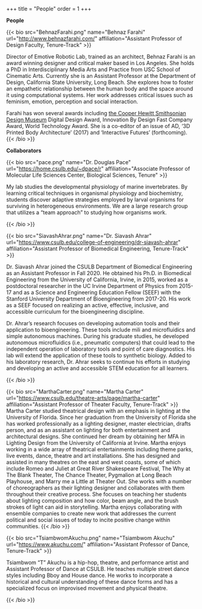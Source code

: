 +++
title = "People"
order = 1
+++



**People**

{{< bio src="BehnazFarahi.png" name="Behnaz Farahi" url="http://www.behnazfarahi.com/" affiliation="Assistant Professor of Design Faculty, Tenure-Track" >}}

Director of Emotive Robotic Lab, trained as an architect, Behnaz Farahi is an award winning designer and critical maker based in Los Angeles. She holds a PhD in Interdisciplinary Media Arts and Practice from USC School of Cinematic Arts. Currently she is an Assistant Professor at the Department of Design, California State University, Long Beach. She explores how to foster an empathetic relationship between the human body and the space around it using computational systems. Her work addresses critical issues such as feminism, emotion, perception and social interaction. 

Farahi has won several awards including [the Cooper Hewitt Smithsonian Design Museum](https://www.cooperhewitt.org/national-design-awards/2021-national-design-awards-winners/#meet-the-winners) Digital Design Award, Innovation By Design Fast Company Award, World Technology Award. She is a co-editor of an issue of AD, ‘3D Printed Body Architecture’ (2017) and ‘Interactive Futures’ (forthcoming).
{{< /bio >}}


**Collaborators**



{{< bio src="pace.png" name="Dr. Douglas Pace" url="https://home.csulb.edu/~dpace/r" affiliation="Associate Professor of Molecular Life Sciences Center, Biological Sciences, Tenure" >}}

My lab studies the developmental physiology of marine invertebrates. By learning critical techniques in organismal physiology and biochemistry, students discover adaptive strategies employed by larval organisms for surviving in heterogeneous environments. We are a large research group that utilizes a “team approach” to studying how organisms work.

{{< /bio >}}

{{< bio src="SiavashAhrar.png" name="Dr. Siavash Ahrar" url="https://www.csulb.edu/college-of-engineering/dr-siavash-ahrar" affiliation="Assistant Professor of Biomedical Engineering,   Tenure-Track" >}}

Dr. Siavash Ahrar joined the CSULB Department of Biomedical Engineering as an Assistant Professor in Fall 2020. He obtained his Ph.D. in Biomedical Engineering from the University of California, Irvine, in 2015, worked as a postdoctoral researcher in the UC Irvine Department of Physics from 2015-17 and as a Science and Engineering Education Fellow (SEEF) with the Stanford University Department of Bioengineering from 2017-20. His work as a SEEF focused on realizing an active, effective, inclusive, and accessible curriculum for the bioengineering discipline.

Dr. Ahrar’s research focuses on developing automation tools and their application to bioengineering. These tools include mili and microfluidics and simple autonomous machines. During his graduate studies, he developed autonomous microfluidics (i.e., pneumatic computers) that could lead to the independent operation of laboratory tools and point of care diagnostics. His lab will extend the application of these tools to synthetic biology. Added to his laboratory research, Dr. Ahrar seeks to continue his efforts in studying and developing an active and accessible STEM education for all learners.

{{< /bio >}}


{{< bio src="MarthaCarter.png" name="Martha Carter" url="https://www.csulb.edu/theatre-arts/page/martha-carter" affiliation="Assistant Professor of Theater Faculty, Tenure-Track" >}}
Martha Carter studied theatrical design with an emphasis in lighting at the University of Florida. Since her graduation from the University of Florida she has worked professionally as a lighting designer, master electrician, drafts person, and as an assistant on lighting for both entertainment and architectural designs. She continued her dream by obtaining her MFA in Lighting Design from the University of California at Irvine. Martha enjoys working in a wide array of theatrical entertainments including theme parks, live events, dance, theatre and art installations. She has designed and assisted in many theatres on the east and west coasts, some of which include Romeo and Juliet at Great River Shakespeare Festival, The Why at The Blank Theater, The Chance Theater, Pygmalion at Long Beach Playhouse, and Marry me a Little at Theater Out. She works with a number of choreographers as their lighting designer and collaborates with them throughout their creative process. She focuses on teaching her students about lighting composition and how color, beam angle, and the brush strokes of light can aid in storytelling. Martha enjoys collaborating with ensemble companies to create new work that addresses the current political and social issues of today to incite positive change within communities.
{{< /bio >}}

{{< bio src="TsiambwomAkuchu.png" name="Tsiambwom Akuchu" url="https://www.akuchu.com/" affiliation="Assistant Professor of Dance,   Tenure-Track" >}}

Tsiambwom “T” Akuchu is a hip-hop, theatre, and performance artist and Assistant Professor of Dance at CSULB. He teaches multiple street dance styles including Bboy and House dance. He works to incorporate a historical and cultural understanding of these dance forms and has a specialized focus on improvised movement and physical theatre.

{{< /bio >}}
